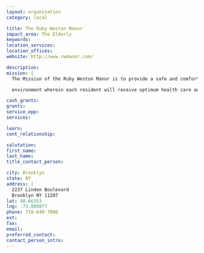```yaml
---
layout: organization
category: local

title: The Ruby Weston Manor
impact_area: The Elderly
keywords: 
location_services: 
location_offices: 
website: http://www.rwmanor.com/

description: 
mission: |
  The Mission of the Ruby Weston Manor is to provide a safe and comfortable

  environment wherein each resident will receive optimum health care and support services designed to promote their physical. social, spiritual and psychological well being.

cash_grants: 
grants: 
service_opp: 
services: 

learn: 
cont_relationship: 

salutation: 
first_name: 
last_name: 
title_contact_person: 

city: Brooklyn
state: NY
address: |
  2237 Linden Boulevard  
  Brooklyn NY 11207
lat: 40.66353
lng: -73.880877
phone: 718-649-7000
ext: 
fax: 
email: 
preferred_contact: 
contact_person_intro: 
---
```


